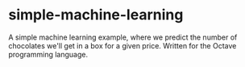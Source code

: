 # simple-machine-learning
A simple machine learning example, where we predict the number of chocolates we'll get in a box for a given price.
Written for the Octave programming language. 
